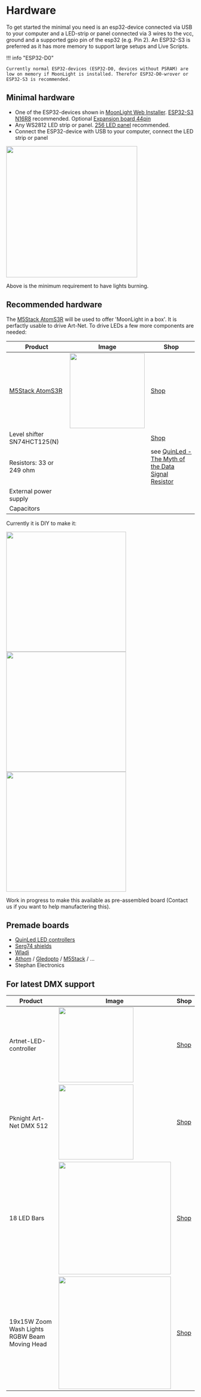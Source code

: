 # Hardware

To get started the minimal you need is an esp32-device connected via USB to your computer and a LED-strip or panel connected via 3 wires to the vcc, ground and a supported gpio pin of the esp32 (e.g. Pin 2). An ESP32-S3 is preferred as it has more memory to support large setups and Live Scripts. 

!!! info "ESP32-D0"

    Currently normal ESP32-devices (ESP32-D0, devices without PSRAM) are low on memory if MoonLight is installed. Therefor ESP32-D0-wrover or ESP32-S3 is recommended.

## Minimal hardware

* One of the ESP32-devices shown in [MoonLight Web Installer](https://raw.githack.com/MoonModules/MoonLight/refs/heads/main/firmware/installer/index.html). [ESP32-S3 N16R8](https://s.click.aliexpress.com/e/_DBAtJ2H) recommended. Optional [Expansion board 44pin](https://s.click.aliexpress.com/e/_EJhmlIE)
* Any WS2812 LED strip or panel. [256 LED panel](https://s.click.aliexpress.com/e/_EIKoYrg) recommended.
* Connect the ESP32-device with USB to your computer, connect the LED strip or panel

<img width="350" src="https://github.com/user-attachments/assets/1623a751-5f4b-463b-a6f3-a642c2bc52bf"/>

Above is the minimum requirement to have lights burning.

## Recommended hardware

The [M5Stack AtomS3R](https://docs.m5stack.com/en/core/AtomS3R) will be used to offer 'MoonLight in a box'. 
It is perfactly usable to drive Art-Net. To drive LEDs a few more components are needed:

| Product | Image | Shop |
| ---- | ----- | ---- |
| [M5Stack AtomS3R](https://docs.m5stack.com/en/core/AtomS3R) | <img width="200" src="https://raw.githack.com/MoonModules/MoonLight/refs/heads/main/firmware/installer/images/esp32-s3-atoms3r.jpg"/>  | <a href="https://shop.m5stack.com/products/atoms3r-dev-kit" target="_blank">Shop</a> |
|Level shifter SN74HCT125(N)|| [Shop](https://s.click.aliexpress.com/e/_EIVbQ2w)|
| Resistors: 33 or 249 ohm || see [QuinLed - The Myth of the Data Signal Resistor](https://quinled.info/data-signal-cable-conditioning/)|
| External power supply |||
| Capacitors |||

Currently it is DIY to make it:

<img height="320" src="https://github.com/user-attachments/assets/9cbe487e-f330-40a5-8b40-6663c83e5d90" />
<img height="320" src="https://github.com/user-attachments/assets/adca881f-23d9-4aea-ab41-c02ae9005da1" />
<img height="320" src="https://github.com/user-attachments/assets/9308d655-1ab9-477d-a7f3-b510df44e9d6" />

Work in progress to make this available as pre-assembled board (Contact us if you want to help manufactering this).

## Premade boards

* [QuinLed LED controllers](https://quinled.info/addressable-digital-leds/)
* [Serg74 shields](https://www.tindie.com/products/serg74/esp32-wroom-usb-c-d1-mini32-form-factor-board/)
* [Wladi](https://www.myhome-control.de/)
* [Athom](https://www.athom.tech/wled) / [Gledopto](https://www.gledopto.eu/Gledopto-WLED-LED-Controller-for-Digital-Light-Strips) / [M5Stack](https://shop.m5stack.com/collections/m5-controllers) / ...
* Stephan Electronics

## For latest DMX support 

| Product | Image | Shop |
| ---- | ----- | ---- |
|Artnet-LED-controller|<img width="200" src="https://github.com/user-attachments/assets/9c65921c-64e9-4558-b6ef-aed2a163fd88">|[Shop](https://s.click.aliexpress.com/e/_Ex9uaOk)|
| Pknight Art-Net DMX 512 | <img width="200" src="https://github.com/user-attachments/assets/e3d605b6-a023-4abb-b604-77b44267b1a3"> | [Shop](https://s.click.aliexpress.com/e/_ExQK8Dc) |
|18 LED Bars|<img width="300" src="https://github.com/user-attachments/assets/75b18cf6-bc32-4bf0-a03b-7eea8dbfd677" />| [Shop](https://s.click.aliexpress.com/e/_EQMKbmK) |
|19x15W Zoom Wash Lights RGBW Beam Moving Head|<img width="300" src="https://github.com/user-attachments/assets/6e61c41f-e128-4adc-b9c1-6239fe4736dc" />|[Shop](https://s.click.aliexpress.com/e/_EwBfFYw)|
